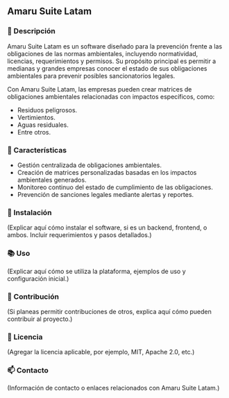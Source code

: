 ## Amaru Suite Latam

### 🌿 Descripción
Amaru Suite Latam es un software diseñado para la prevención frente a las obligaciones de las normas ambientales, incluyendo normatividad, licencias, requerimientos y permisos. Su propósito principal es permitir a medianas y grandes empresas conocer el estado de sus obligaciones ambientales para prevenir posibles sancionatorios legales.

Con Amaru Suite Latam, las empresas pueden crear matrices de obligaciones ambientales relacionadas con impactos específicos, como:
- Residuos peligrosos.
- Vertimientos.
- Aguas residuales.
- Entre otros.

### 🚀 Características
- Gestión centralizada de obligaciones ambientales.
- Creación de matrices personalizadas basadas en los impactos ambientales generados.
- Monitoreo continuo del estado de cumplimiento de las obligaciones.
- Prevención de sanciones legales mediante alertas y reportes.

### 📝 Instalación
(Explicar aquí cómo instalar el software, si es un backend, frontend, o ambos. Incluir requerimientos y pasos detallados.)

### 📚 Uso
(Explicar aquí cómo se utiliza la plataforma, ejemplos de uso y configuración inicial.)

### 🤝 Contribución
(Si planeas permitir contribuciones de otros, explica aquí cómo pueden contribuir al proyecto.)

### 📄 Licencia
(Agregar la licencia aplicable, por ejemplo, MIT, Apache 2.0, etc.)

### 📫 Contacto
(Información de contacto o enlaces relacionados con Amaru Suite Latam.)

